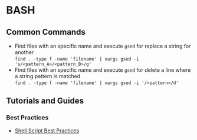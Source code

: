 # BASH


## Common Commands

* Find files with an specific name and execute `gsed` for replace a string for another<br>
`find . -type f -name 'filename' | xargs gsed -i 's/<pattern_A>/<pattern_B>/g'`
* Find files with an specific name and execute `gsed` for delete a line where a string pattern is matched<br>
`find . -type f -name 'filename' | xargs gsed -i '/<pattern>/d'`

## Tutorials and Guides

### Best Practices
- [Shell Script Best Practices](https://sharats.me/posts/shell-script-best-practices/)